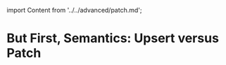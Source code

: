 import Content from '../../advanced/patch.md';

# But First, Semantics: Upsert versus Patch

<Content />